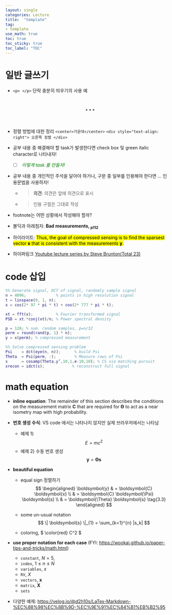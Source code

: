 ```yaml
---
layout: single
categories: Lecture
title:  "template"
tag:
- template
use_math: true
toc: true
toc_sticky: true
toc_label: "TOC"
---
```


# 일반 글쓰기
- `<p> </p>` 단락 충분히 띄우기의 사용 예
  <p> </p>
  <center> * * * </center>
  <p> </p>

- 정렬 방법에 대한 정리
   `<center>가운데</center>`
   `<div style="text-align: right"> 오른쪽 정렬 </div>`

- 공부 내용 중 해결해야 할 task가 발생한다면 check box 및 green italic character로 나타내자!
  - [ ] <span style="color:green"> _이렇게 task 를 만들자!_</span>

- 공부 내용 중 개인적인 주석을 달아야 하거나, 구문 중 일부를 인용해야 한다면 ... 인용문법을 사용하자!
  - > **의견**: 의견은 앞에 의견으로 표시
  - > 인용 구절은 그대로 작성

- footnote는 어떤 상황에서 작성해야 할까?

- 볼딕과 아래첨자: **Bad measurements, <sub>p112</sub>**
- 하이라이트: <mark>Thus, the goal of compressed sensing is to find the sparsest vector $\boldsymbol{s}$ that is consistent with the measurements $\boldsymbol{y}$.</mark>
- 하이퍼링크 [Youtube lecture series by Steve Brunton(Total 23)](https://www.youtube.com/playlist?list=PLMrJAkhIeNNRHP5UA-gIimsXLQyHXxRty)

# code 삽입

```matlab
%% Generate signal, DCT of signal, randomly sample signal
n = 4096;             % points in high resolution signal
t = linspace(0, 1, n);
x = cos(2* 97 * pi * t) + cos(2* 777 * pi * t);

xt = fft(x);          % Fourier transformed signal
PSD = xt.*conj(xt)/n; % Power spectral density

p = 128; % num. random samples, p=n/32
perm = round(rand(p, 1) * n);
y = x(perm); % compressed measurement

%% Solve compressed sensing problem
Psi    = dct(eye(n, n));      % build Psi
Theta  = Psi(perm, :);        % Measure rows of Psi
s      = cosamp(Theta,y’,10,1.e-10,10); % CS via matching pursuit
xrecon = idct(s);            % reconstruct full signal
```


# math equation
- **inline equation**: The remainder of this section describes the conditions on the measurement matrix $\boldsymbol{C}$ that are required for $\boldsymbol{\Theta}$ to act as a near isometry map with high probability.

- **번호 생성 수식**: VS code 에서는 나타나지 않지만 실제 브라우저에서는 나타남
  - 예제 1)
$$
\begin{equation}
   E = mc^2
\end{equation}
$$
  - 예제 2) 수동 번호 생성
$$
\boldsymbol{y} = \boldsymbol{\Theta} \boldsymbol{s} \tag{3.12}
$$

- **beautiful equation**
  - equal sign 정렬하기
$$
\begin{aligned}
\boldsymbol{y} & = \boldsymbol{C} \boldsymbol{x} \\
& = \boldsymbol{C} \boldsymbol{\Psi} \boldsymbol{s} \\
& = \boldsymbol{\Theta} \boldsymbol{s}  \tag{3.3}
\end{aligned}
$$

  - some un-usual notation
$$
\| \boldsymbol{s} \|_{1} = \sum_{k=1}^{n} |s_k|
$$

  - coloring, $ \color{red} C^2 $

- **use proper notation for each case** (FYI: https://wookai.github.io/paper-tips-and-tricks/math.html)
  - `constant`, $N=5$, 
  - `index`, $1\leq n \leq N$
  - `variables`, $x$
  - `RV`, $X$
  - `vectors`, $\boldsymbol{x}$
  - `matrix`, $\boldsymbol{X}$
  - `sets` 

- 다양한 예제: https://velog.io/@d2h10s/LaTex-Markdown-%EC%88%98%EC%8B%9D-%EC%9E%91%EC%84%B1%EB%B2%95